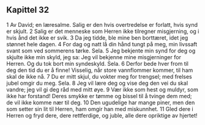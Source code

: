 ## Kapittel 32

1 Av David; en læresalme. Salig er den hvis overtredelse er forlatt, hvis synd er skjult.
2 Salig er det menneske som Herren ikke tilregner misgjerning, og i hvis ånd det ikke er svik.
3 Da jeg tidde, ble mine ben borttæret, idet jeg stønnet hele dagen.
4 For dag og natt lå din hånd tungt på meg, min livssaft svant som ved sommerens tørke. Sela.
5 Jeg bekjente min synd for deg og skjulte ikke min skyld, jeg sa: Jeg vil bekjenne mine misgjerninger for Herren. Og du tok bort min syndeskyld. Sela.
6 Derfor bede hver from til deg den tid du er å finne! Visselig, når store vannflommer kommer, til ham skal de ikke nå.
7 Du er mitt skjul, du vokter meg for trengsel; med frelses jubel omgir du meg. Sela.
8 Jeg vil lære deg og vise deg den vei du skal vandre; jeg vil gi deg råd med mitt øye.
9 Vær ikke som hest og muldyr, som ikke har forstand! Deres smykke er tømme og bissel til å tvinge dem med; de vil ikke komme nær til deg.
10 Den ugudelige har mange piner, men den som setter sin lit til Herren, ham omgir han med miskunnhet.
11 Gled dere i Herren og fryd dere, dere rettferdige, og juble, alle dere opriktige av hjertet!
